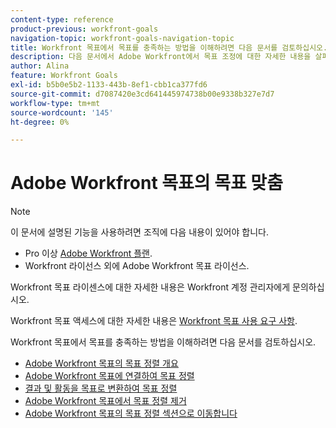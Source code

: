 ```yaml
---
content-type: reference
product-previous: workfront-goals
navigation-topic: workfront-goals-navigation-topic
title: Workfront 목표에서 목표를 충족하는 방법을 이해하려면 다음 문서를 검토하십시오.
description: 다음 문서에서 Adobe Workfront에서 목표 조정에 대한 자세한 내용을 살펴보십시오.
author: Alina
feature: Workfront Goals
exl-id: b5b0e5b2-1133-443b-8ef1-cbb1ca377fd6
source-git-commit: d7087420e3cd641445974738b00e9338b327e7d7
workflow-type: tm+mt
source-wordcount: '145'
ht-degree: 0%

---
```


# Adobe Workfront 목표의 목표 맞춤

>[!NOTE]
>
>이 문서에 설명된 기능을 사용하려면 조직에 다음 내용이 있어야 합니다.
>
>* Pro 이상 [Adobe Workfront 플랜](https://www.workfront.com/plans).
>* Workfront 라이선스 외에 Adobe Workfront 목표 라이선스.
>
>Workfront 목표 라이센스에 대한 자세한 내용은 Workfront 계정 관리자에게 문의하십시오.

Workfront 목표 액세스에 대한 자세한 내용은 [Workfront 목표 사용 요구 사항](../../workfront-goals/goal-management/access-needed-for-wf-goals.md).

<!--drafted for P&P new model: the note at the top will need to be replaced with this:    
    
Your organization must have the following to use the functionality described in this article:    
    
* For the legacy plan and license structure:     
    
  * A Pro or higher [Adobe Workfront plan](https://www.workfront.com/plans).     
  * An Adobe Workfront Goals license in addition to a Workfront license.    
    
* For the current plan and license structure:    
    
  * An Ultimate plan     
        
    Or    
        
    An additional license for Adobe Workfront Goals for the Prime or Select Adobe Workfront plans. <is there a link we can add here for the plans and what they contain?!>    
    
Contact your Workfront account manager to learn about a Workfront Goals license.    
    
For additional information about access to Workfront Goals, see [Requirements to use Workfront Goals](../workfront-goals/goal-management/access-needed-for-wf-goals.md).    
-->

Workfront 목표에서 목표를 충족하는 방법을 이해하려면 다음 문서를 검토하십시오.

* [Adobe Workfront 목표의 목표 정렬 개요](../../workfront-goals/goal-alignment/goal-alignment-overview.md)
* [Adobe Workfront 목표에 연결하여 목표 정렬](../../workfront-goals/goal-alignment/align-goals-by-connecting-them.md)
* [결과 및 활동을 목표로 변환하여 목표 정렬](../../workfront-goals/goal-alignment/align-goals-by-converting-results-activities.md)
* [Adobe Workfront 목표에서 목표 정렬 제거](../../workfront-goals/goal-alignment/remove-goal-alignment.md)
* [Adobe Workfront 목표의 목표 정렬 섹션으로 이동합니다](../../workfront-goals/goal-alignment/navigate-goal-alignment-chart.md)

